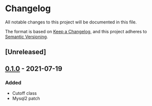 # Changelog

All notable changes to this project will be documented in this file.

The format is based on [Keep a Changelog](https://keepachangelog.com/en/1.0.0/),
and this project adheres to [Semantic Versioning](https://semver.org/spec/v2.0.0.html).

## [Unreleased]

## [0.1.0] - 2021-07-19

### Added

- Cutoff class
- Mysql2 patch

[0.1.0]: https://github.com/justinhoward/cutoff/releases/tag/v0.1.0
